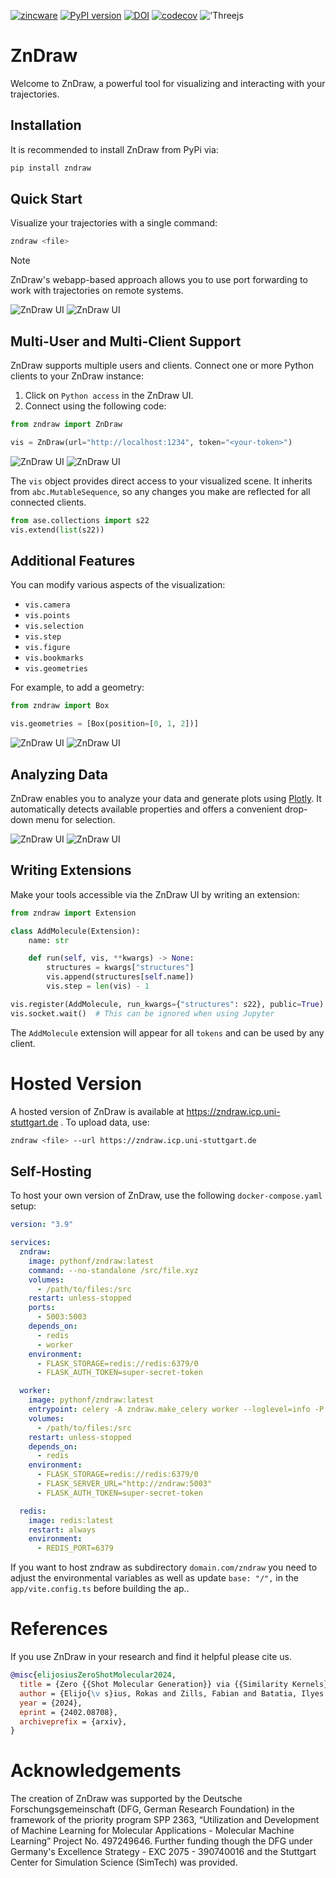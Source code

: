[![zincware](https://img.shields.io/badge/Powered%20by-zincware-darkcyan)](https://github.com/zincware)
[![PyPI version](https://badge.fury.io/py/zndraw.svg)](https://badge.fury.io/py/zndraw)
[![DOI](https://img.shields.io/badge/arXiv-2402.08708-red)](https://arxiv.org/abs/2402.08708)
[![codecov](https://codecov.io/gh/zincware/ZnDraw/graph/badge.svg?token=3GPCKH1BBX)](https://codecov.io/gh/zincware/ZnDraw)
!['Threejs](https://img.shields.io/badge/threejs-black?style=for-the-badge&logo=three.js&logoColor=white)

# ZnDraw

Welcome to ZnDraw, a powerful tool for visualizing and interacting with your trajectories.

## Installation

It is recommended to install ZnDraw from PyPi via:

```bash
pip install zndraw
```

## Quick Start

Visualize your trajectories with a single command:

```bash
zndraw <file>
```

> [!NOTE]
> ZnDraw's webapp-based approach allows you to use port forwarding to work with trajectories on remote systems.

![ZnDraw UI](https://raw.githubusercontent.com/zincware/ZnDraw/main/misc/darkmode/overview.png#gh-dark-mode-only "ZnDraw UI")
![ZnDraw UI](https://raw.githubusercontent.com/zincware/ZnDraw/main/misc/lightmode/overview.png#gh-light-mode-only "ZnDraw UI")

## Multi-User and Multi-Client Support

ZnDraw supports multiple users and clients. Connect one or more Python clients to your ZnDraw instance:

1. Click on `Python access` in the ZnDraw UI.
2. Connect using the following code:

```python
from zndraw import ZnDraw

vis = ZnDraw(url="http://localhost:1234", token="<your-token>")
```

![ZnDraw UI](https://raw.githubusercontent.com/zincware/ZnDraw/main/misc/darkmode/python.png#gh-dark-mode-only "ZnDraw Python Client")
![ZnDraw UI](https://raw.githubusercontent.com/zincware/ZnDraw/main/misc/lightmode/python.png#gh-light-mode-only "ZnDraw Python Client")

The `vis` object provides direct access to your visualized scene. It inherits from `abc.MutableSequence`, so any changes you make are reflected for all connected clients.

```python
from ase.collections import s22
vis.extend(list(s22))
```

## Additional Features

You can modify various aspects of the visualization:

- `vis.camera`
- `vis.points`
- `vis.selection`
- `vis.step`
- `vis.figure`
- `vis.bookmarks`
- `vis.geometries`

For example, to add a geometry:

```python
from zndraw import Box

vis.geometries = [Box(position=[0, 1, 2])]
```

![ZnDraw UI](https://raw.githubusercontent.com/zincware/ZnDraw/main/misc/darkmode/box.png#gh-dark-mode-only "ZnDraw Geometries")
![ZnDraw UI](https://raw.githubusercontent.com/zincware/ZnDraw/main/misc/lightmode/box.png#gh-light-mode-only "ZnDraw Geometries")

## Analyzing Data

ZnDraw enables you to analyze your data and generate plots using [Plotly](https://plotly.com/). It automatically detects available properties and offers a convenient drop-down menu for selection.

![ZnDraw UI](https://raw.githubusercontent.com/zincware/ZnDraw/main/misc/darkmode/analysis.png#gh-dark-mode-only "ZnDraw Analysis")
![ZnDraw UI](https://raw.githubusercontent.com/zincware/ZnDraw/main/misc/lightmode/analysis.png#gh-light-mode-only "ZnDraw Analysis")

## Writing Extensions

Make your tools accessible via the ZnDraw UI by writing an extension:

```python
from zndraw import Extension

class AddMolecule(Extension):
    name: str

    def run(self, vis, **kwargs) -> None:
        structures = kwargs["structures"]
        vis.append(structures[self.name])
        vis.step = len(vis) - 1

vis.register(AddMolecule, run_kwargs={"structures": s22}, public=True)
vis.socket.wait()  # This can be ignored when using Jupyter
```

The `AddMolecule` extension will appear for all `tokens` and can be used by any client.

# Hosted Version

A hosted version of ZnDraw is available at https://zndraw.icp.uni-stuttgart.de . To upload data, use:

```bash
zndraw <file> --url https://zndraw.icp.uni-stuttgart.de
```

## Self-Hosting

To host your own version of ZnDraw, use the following `docker-compose.yaml` setup:

```yaml
version: "3.9"

services:
  zndraw:
    image: pythonf/zndraw:latest
    command: --no-standalone /src/file.xyz
    volumes:
      - /path/to/files:/src
    restart: unless-stopped
    ports:
      - 5003:5003
    depends_on:
      - redis
      - worker
    environment:
      - FLASK_STORAGE=redis://redis:6379/0
      - FLASK_AUTH_TOKEN=super-secret-token

  worker:
    image: pythonf/zndraw:latest
    entrypoint: celery -A zndraw.make_celery worker --loglevel=info -P eventlet
    volumes:
      - /path/to/files:/src
    restart: unless-stopped
    depends_on:
      - redis
    environment:
      - FLASK_STORAGE=redis://redis:6379/0
      - FLASK_SERVER_URL="http://zndraw:5003"
      - FLASK_AUTH_TOKEN=super-secret-token

  redis:
    image: redis:latest
    restart: always
    environment:
      - REDIS_PORT=6379
```

If you want to host zndraw as subdirectory `domain.com/zndraw` you need to adjust the environmental variables as well as update `base: "/",` in the `app/vite.config.ts` before building the ap..

# References

If you use ZnDraw in your research and find it helpful please cite us.

```bibtex
@misc{elijosiusZeroShotMolecular2024,
  title = {Zero {{Shot Molecular Generation}} via {{Similarity Kernels}}},
  author = {Elijo{\v s}ius, Rokas and Zills, Fabian and Batatia, Ilyes and Norwood, Sam Walton and Kov{\'a}cs, D{\'a}vid P{\'e}ter and Holm, Christian and Cs{\'a}nyi, G{\'a}bor},
  year = {2024},
  eprint = {2402.08708},
  archiveprefix = {arxiv},
}
```

# Acknowledgements

The creation of ZnDraw was supported by the Deutsche Forschungsgemeinschaft (DFG, German Research Foundation) in the framework of the priority program SPP 2363, “Utilization and Development of Machine Learning for Molecular Applications - Molecular Machine Learning” Project No. 497249646. Further funding though the DFG under Germany's Excellence Strategy - EXC 2075 - 390740016 and the Stuttgart Center for Simulation Science (SimTech) was provided.
